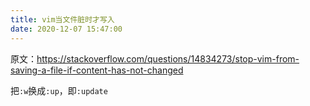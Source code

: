 ```yaml
---
title: vim当文件脏时才写入
date: 2020-12-07 15:47:00
---
```


原文：<https://stackoverflow.com/questions/14834273/stop-vim-from-saving-a-file-if-content-has-not-changed>

把```:w```换成```:up```，即```:update```
